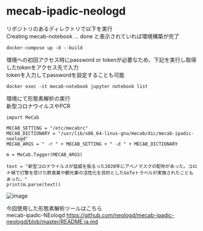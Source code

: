 # mecab-ipadic-neologd  
リポジトリのあるディレクトリで以下を実行  
Creating mecab-notebook ... done と表示されていれば環境構築が完了 
```
docker-compose up -d --build
```

環境への初回アクセス時にpassword or tokenが必要なため、下記を実行し取得したtokenをアクセス先で入力   
tokenを入力してpasswordを設定することも可能  
```
docker exec -it mecab-notebook jupyter notebook list  
```

環境にて形態素解析の実行  
新型コロナウイルスやPCR
```
import MeCab

MECAB_SETTING = "/etc/mecabrc"
MECAB_DICTIONARY = "/usr/lib/x86_64-linux-gnu/mecab/dic/mecab-ipadic-neologd"
MECAB_ARGS = " -r " + MECAB_SETTING + " -d " + MECAB_DICTIONARY

m = MeCab.Tagger(MECAB_ARGS)

text = "新型コロナウイルスが猛威を振るった2020年にアベノマスクの配布があった。コロナ禍で打撃を受けた飲食業や観光業の活性化を目的としたGoToトラベルが実施されたこともあった。"
print(m.parse(text))
```
![image](https://user-images.githubusercontent.com/32927796/144154065-1a6160f6-fd0f-4818-85f9-df672c367d38.png)

今回使用した形態素解析ツールはこちら  
mecab-ipadic-NEologd
https://github.com/neologd/mecab-ipadic-neologd/blob/master/README.ja.md


